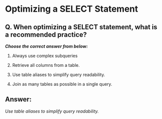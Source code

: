 # Optimizing a SELECT Statement

## Q. When optimizing a SELECT statement, what is a recommended practice?

***Choose the correct answer from below:***
  
  1. Always use complex subqueries

  2. Retrieve all columns from a table.

  3. Use table aliases to simplify query readability.

  4. Join as many tables as possible in a single query.

## Answer:
*Use table aliases to simplify query readability.*
